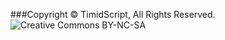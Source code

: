 ###Copyright © TimidScript, All Rights Reserved.
![Creative Commons BY-NC-SA](http://en.wikipedia.org/wiki/Creative_Commons_license)

